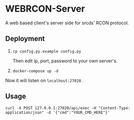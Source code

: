 # WEBRCON-Server

A web based client's server side for srcds' RCON protocol.

## Deployment

1. `cp config.py.example config.py`

    Then edit ip, port, password to your own server's.

1. `docker-compose up -d`

Now it will listen on `localhost:27020` .

## Usage

`curl -X POST 127.0.0.1:27020/api/exec -H "Content-Type: application/json" -d '{"cmd":"YOUR_CMD_HERE"}' `

